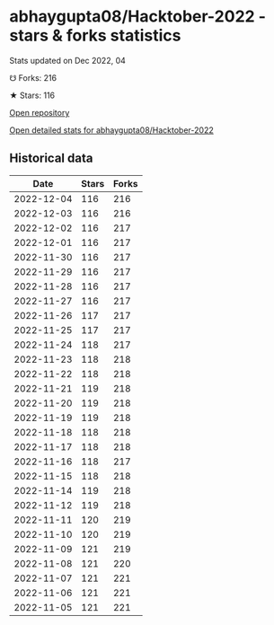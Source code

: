 # abhaygupta08/Hacktober-2022 - stars & forks statistics

Stats updated on Dec 2022, 04

☋ Forks: 216

★ Stars: 116

[Open repository](https://github.com/abhaygupta08/Hacktober-2022)

[Open detailed stats for abhaygupta08/Hacktober-2022](https://reviewgithub.com/rep/abhaygupta08/Hacktober-2022)

## Historical data
| Date | Stars | Forks |
|------|-------|-------|
| 2022-12-04 | 116 | 216 | 
| 2022-12-03 | 116 | 216 | 
| 2022-12-02 | 116 | 217 | 
| 2022-12-01 | 116 | 217 | 
| 2022-11-30 | 116 | 217 | 
| 2022-11-29 | 116 | 217 | 
| 2022-11-28 | 116 | 217 | 
| 2022-11-27 | 116 | 217 | 
| 2022-11-26 | 117 | 217 | 
| 2022-11-25 | 117 | 217 | 
| 2022-11-24 | 118 | 217 | 
| 2022-11-23 | 118 | 218 | 
| 2022-11-22 | 118 | 218 | 
| 2022-11-21 | 119 | 218 | 
| 2022-11-20 | 119 | 218 | 
| 2022-11-19 | 119 | 218 | 
| 2022-11-18 | 118 | 218 | 
| 2022-11-17 | 118 | 218 | 
| 2022-11-16 | 118 | 217 | 
| 2022-11-15 | 118 | 218 | 
| 2022-11-14 | 119 | 218 | 
| 2022-11-12 | 119 | 218 | 
| 2022-11-11 | 120 | 219 | 
| 2022-11-10 | 120 | 219 | 
| 2022-11-09 | 121 | 219 | 
| 2022-11-08 | 121 | 220 | 
| 2022-11-07 | 121 | 221 | 
| 2022-11-06 | 121 | 221 | 
| 2022-11-05 | 121 | 221 | 

